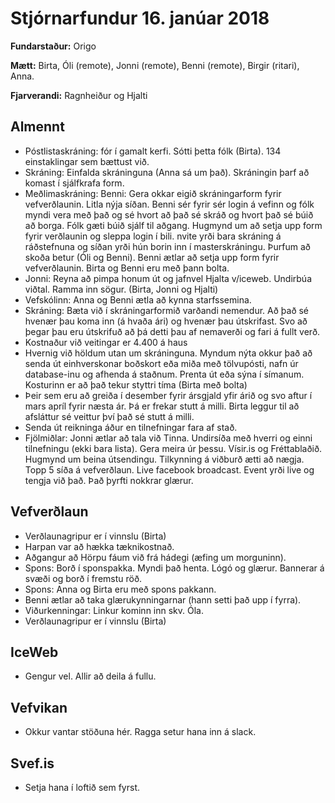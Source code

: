 # Stjórnarfundur 16. janúar 2018

**Fundarstaður:** Origo

**Mætt:** Birta, Óli (remote), Jonni (remote), Benni (remote), Birgir (ritari), Anna. 

**Fjarverandi:** Ragnheiður og Hjalti

## Almennt

* Póstlistaskráning: fór í gamalt kerfi. Sótti þetta fólk (Birta). 134 einstaklingar sem bættust við. 
* Skráning: Einfalda skráninguna (Anna sá um það). Skráningin þarf að komast í sjálfkrafa form.
* Meðlimaskráning: Benni: Gera okkar eigið skráningarform fyrir vefverðlaunin. Litla nýja síðan. Benni sér fyrir sér login á vefinn og fólk myndi vera með það og sé hvort að það sé skráð og hvort það sé búið að borga. Fólk gæti búið sjálf til aðgang. Hugmynd um að setja upp form fyrir verðlaunin og sleppa login í bili. nvite yrði bara skráning á ráðstefnuna og síðan yrði hún borin inn í masterskráningu. Þurfum að skoða betur (Óli og Benni). Benni ætlar að setja upp form fyrir vefverðlaunin. Birta og Benni eru með þann bolta. 
* Jonni: Reyna að pimpa honum út og jafnvel Hjalta v/iceweb. Undirbúa viðtal. Ramma inn sögur. (Birta, Jonni og Hjalti)
* Vefskólinn: Anna og Benni ætla að kynna starfssemina. 
* Skráning: Bæta við í skráningarformið varðandi nemendur. Að það sé hvenær þau koma inn (á hvaða ári) og hvenær þau útskrifast. Svo að þegar þau eru útskrifuð að þá detti þau af nemaverði og fari á fullt verð. 
* Kostnaður við veitingar er 4.400 á haus
* Hvernig við höldum utan um skráninguna. Myndum nýta okkur það að senda út einhverskonar boðskort eða miða með tölvupósti, nafn úr database-inu og afhenda á staðnum. Prenta út eða sýna í símanum. Kosturinn er að það tekur styttri tíma (Birta með bolta)
* Þeir sem eru að greiða í desember fyrir ársgjald yfir árið og svo aftur í mars apríl fyrir næsta ár. Þá er frekar stutt á milli. Birta leggur til að afsláttur sé veittur því það sé stutt á milli. 
* Senda út reikninga áður en tilnefningar fara af stað. 
* Fjölmiðlar: Jonni ætlar að tala við Tinna. Undirsíða með hverri og einni tilnefningu (ekki bara lista). Gera meira úr þessu. Vísir.is og Fréttablaðið. Hugmynd um beina útsendingu. Tilkynning á viðburð ætti að nægja. Topp 5 síða á vefverðlaun. Live facebook broadcast. Event yrði live og tengja við það. Það þyrfti nokkrar glærur.

## Vefverðlaun

* Verðlaunagripur er í vinnslu (Birta)
* Harpan var að hækka tæknikostnað. 
* Aðgangur að Hörpu fáum við frá hádegi (æfing um morguninn). 
* Spons: Borð í sponspakka. Myndi það henta. Lógó og glærur. Bannerar á svæði og borð í fremstu röð. 
* Spons: Anna og Birta eru með spons pakkann. 
* Benni ætlar að taka glærukynningarnar (hann setti það upp í fyrra). 
* Viðurkenningar: Linkur kominn inn skv. Óla. 
* Verðlaunagripur er í vinnslu (Birta)

## IceWeb

* Gengur vel. Allir að deila á fullu. 

## Vefvikan

* Okkur vantar stöðuna hér. Ragga setur hana inn á slack. 

## Svef.is

* Setja hana í loftið sem fyrst. 
